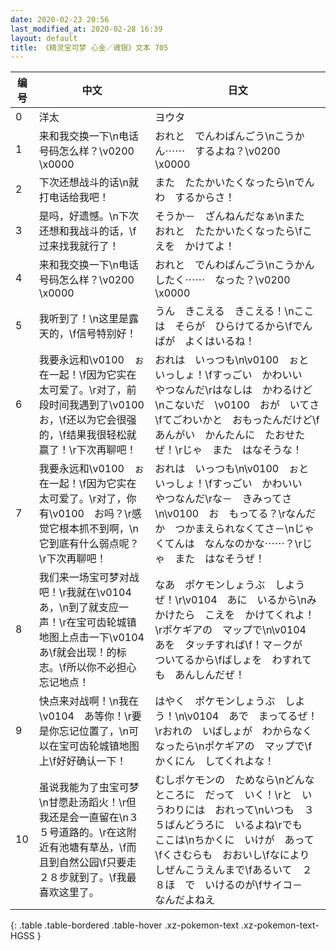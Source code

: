 ```yaml
---
date: 2020-02-23 20:56
last_modified_at: 2020-02-28 16:39
layout: default
title: 《精灵宝可梦 心金／魂银》文本 705
---
```

| 编号 | 中文 | 日文 |
| ---- | ---- | ---- |
| 0 | 洋太 | ヨウタ |
| 1 | 来和我交换一下\n电话号码怎么样？\v0200　\x0000 | おれと　でんわばんごう\nこうかん⋯⋯　するよね？\v0200　\x0000 |
| 2 | 下次还想战斗的话\n就打电话给我吧！ | また　たたかいたくなったら\nでんわ　するからさ！ |
| 3 | 是吗，好遗憾。\n下次还想和我战斗的话，\f过来找我就行了！ | そうか－　ざんねんだなぁ\nまた　おれと　たたかいたくなったら\fこえを　かけてよ！ |
| 4 | 来和我交换一下\n电话号码怎么样？\v0200　\x0000 | おれと　でんわばんごう\nこうかんしたく⋯⋯　なった？\v0200　\x0000 |
| 5 | 我听到了！\n这里是露天的，\f信号特别好！ | うん　きこえる　きこえる！\nここは　そらが　ひらけてるから\fでんぱが　よくはいるね！ |
| 6 | 我要永远和\v0100　ぉ在一起！\f因为它实在太可爱了。\r对了，前段时间我遇到了\v0100　お，\f还以为它会很强的，\f结果我很轻松就赢了！\r下次再聊吧！ | おれは　いっつも\n\v0100　ぉと　いっしょ！\fすっごい　かわいい　やつなんだ\rはなしは　かわるけど\nこないだ　\v0100　おが　いてさ\fてごわいかと　おもったんだけど\fあんがい　かんたんに　たおせたぜ！\rじゃ　また　はなそうな！ |
| 7 | 我要永远和\v0100　ぉ在一起！\f因为它实在太可爱了。\r对了，你有\v0100　お吗？\r感觉它根本抓不到啊，\n它到底有什么弱点呢？\r下次再聊吧！ | おれは　いっつも\n\v0100　ぉと　いっしょ！\fすっごい　かわいい　やつなんだ\rな－　きみってさ\n\v0100　お　もってる？\rなんだか　つかまえられなくてさ－\nじゃくてんは　なんなのかな⋯⋯？\rじゃ　また　はなそうぜ！ |
| 8 | 我们来一场宝可梦对战吧！\r我就在\v0104　あ，\n到了就支应一声！\r在宝可齿轮城镇地图上点击一下\v0104　あ\f就会出现！的标志。\f所以你不必担心忘记地点！ | なあ　ポケモンしょうぶ　しようぜ！\r\v0104　あに　いるから\nみかけたら　こえを　かけてくれよ！\rポケギアの　マップで\n\v0104　あを　タッチすれば\f！マ－クが　ついてるから\fばしょを　わすれても　あんしんだぜ！ |
| 9 | 快点来对战啊！\n我在\v0104　あ等你！\r要是你忘记位置了，\n可以在宝可齿轮城镇地图上\f好好确认一下！ | はやく　ポケモンしょうぶ　しよう！\n\v0104　あで　まってるぜ！\rおれの　いばしょが　わからなくなったら\nポケギアの　マップで\fかくにん　してくれよな！ |
| 10 | 虽说我能为了虫宝可梦\n甘愿赴汤蹈火！\r但我还是会一直留在\n３５号道路的。\r在这附近有池塘有草丛，\f而且到自然公园\f只要走２８步就到了。\f我最喜欢这里了。 | むしポケモンの　ためなら\nどんな　ところに　だって　いく！\rと　いうわりには　おれって\nいつも　３５ばんどうろに　いるよね\rでも　ここは\nちかくに　いけが　あって\fくさむらも　おおいし\fなにより　しぜんこうえんまで\fあるいて　２８ほ　で　いけるのが\fサイコ－　なんだよねえ |
{: .table .table-bordered .table-hover .xz-pokemon-text .xz-pokemon-text-HGSS }